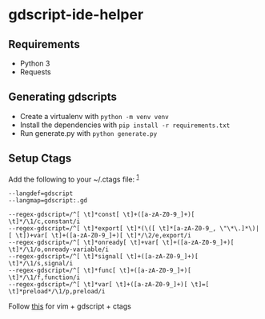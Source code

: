 # gdscript-ide-helper

## Requirements
- Python 3
- Requests

## Generating gdscripts
- Create a virtualenv with `python -m venv venv`
- Install the dependencies with `pip install -r requirements.txt`
- Run generate.py with `python generate.py`

## Setup Ctags

Add the following to your ~/.ctags file: <sup>[1]</sup>
```
--langdef=gdscript
--langmap=gdscript:.gd

--regex-gdscript=/^[ \t]*const[ \t]+([a-zA-Z0-9_]+)[ \t]*/\1/c,constant/i
--regex-gdscript=/^[ \t]*export[ \t]*(\([ \t]*[a-zA-Z0-9_, \"\*\.]*\)|[ \t])+var[ \t]+([a-zA-Z0-9_]+)[ \t]*/\2/e,export/i
--regex-gdscript=/^[ \t]*onready[ \t]+var[ \t]+([a-zA-Z0-9_]+)[ \t]*/\1/o,onready-variable/i
--regex-gdscript=/^[ \t]*signal[ \t]+([a-zA-Z0-9_]+)[ \t]*/\1/s,signal/i
--regex-gdscript=/^[ \t]*func[ \t]+([a-zA-Z0-9_]+)[ \t]*/\1/f,function/i
--regex-gdscript=/^[ \t]*var[ \t]+([a-zA-Z0-9_]+)[ \t]=[ \t]*preload*/\1/p,preload/i
```

Follow [this](https://github.com/syskrank/vim-gdscript-ctags) for vim + gdscript + ctags

[1]: https://github.com/syskrank/vim-gdscript-ctags#add-the-following-to-your-ctags-file
